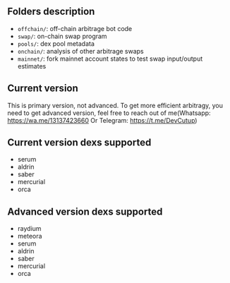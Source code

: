 
## Folders description
- `offchain/`: off-chain arbitrage bot code 
- `swap/`: on-chain swap program
- `pools/`: dex pool metadata
- `onchain/`: analysis of other arbitrage swaps
- `mainnet/`: fork mainnet account states to test swap input/output estimates

## Current version
This is primary version, not advanced. To get more efficient arbitragy, you need to get advanced version, feel free to reach out of me(Whatsapp: https://wa.me/13137423660 Or Telegram: https://t.me/DevCutup)

## Current version dexs supported 
- serum 
- aldrin 
- saber 
- mercurial 
- orca 

## Advanced version dexs supported
- raydium
- meteora
- serum 
- aldrin 
- saber 
- mercurial 
- orca

